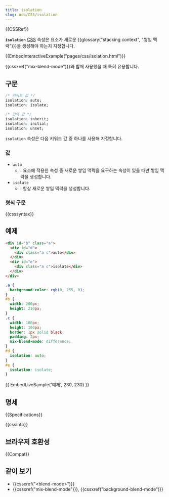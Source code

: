 ```yaml
---
title: isolation
slug: Web/CSS/isolation
---
```


{{CSSRef}}

**`isolation`** [CSS](/ko/docs/Web/CSS) 속성은 요소가 새로운 {{glossary("stacking context", "쌓임 맥락")}}을 생성해야 하는지 지정합니다.

{{EmbedInteractiveExample("pages/css/isolation.html")}}

{{cssxref("mix-blend-mode")}}와 함께 사용했을 때 특히 유용합니다.

## 구문

```css
/* 키워드 값 */
isolation: auto;
isolation: isolate;

/* 전역 값 */
isolation: inherit;
isolation: initial;
isolation: unset;
```

`isolation` 속성은 다음 키워드 값 중 하나를 사용해 지정합니다.

### 값

- `auto`
  - : 요소에 적용한 속성 중 새로운 쌓임 맥락을 요구하는 속성이 있을 때만 쌓임 맥락을 생성합니다.
- `isolate`
  - : 항상 새로운 쌓임 맥락을 생성합니다.

### 형식 구문

{{csssyntax}}

## 예제

```html
<div id="b" class="a">
  <div id="d">
    <div class="a c">auto</div>
  </div>
  <div id="e">
    <div class="a c">isolate</div>
  </div>
</div>
```

```css
.a {
  background-color: rgb(0, 255, 0);
}
#b {
  width: 200px;
  height: 210px;
}
.c {
  width: 100px;
  height: 100px;
  border: 1px solid black;
  padding: 2px;
  mix-blend-mode: difference;
}
#d {
  isolation: auto;
}
#e {
  isolation: isolate;
}
```

{{ EmbedLiveSample('예제', 230, 230) }}

## 명세

{{Specifications}}

{{cssinfo}}

## 브라우저 호환성

{{Compat}}

## 같이 보기

- {{cssxref("&lt;blend-mode&gt;")}}
- {{cssxref("mix-blend-mode")}}, {{cssxref("background-blend-mode")}}
